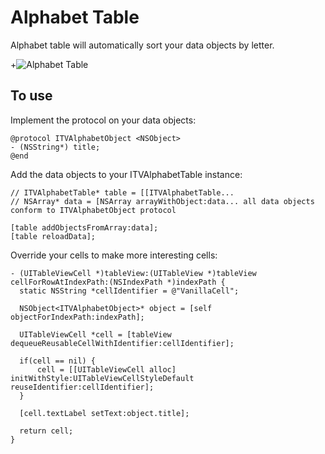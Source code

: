 Alphabet Table
==============

Alphabet table will automatically sort your data objects by letter.

+![Alphabet Table](http://i.imgur.com/3tMWA.png)

To use
-----

Implement the protocol on your data objects:

    @protocol ITVAlphabetObject <NSObject>
    - (NSString*) title;
    @end


Add the data objects to your ITVAlphabetTable instance:

    // ITVAlphabetTable* table = [[ITVAlphabetTable...
    // NSArray* data = [NSArray arrayWithObject:data... all data objects conform to ITVAlphabetObject protocol

    [table addObjectsFromArray:data];
    [table reloadData];


Override your cells to make more interesting cells:

    - (UITableViewCell *)tableView:(UITableView *)tableView cellForRowAtIndexPath:(NSIndexPath *)indexPath {
      static NSString *cellIdentifier = @"VanillaCell";

      NSObject<ITVAlphabetObject>* object = [self objectForIndexPath:indexPath];
   
      UITableViewCell *cell = [tableView dequeueReusableCellWithIdentifier:cellIdentifier];

      if(cell == nil) {
          cell = [[UITableViewCell alloc] initWithStyle:UITableViewCellStyleDefault reuseIdentifier:cellIdentifier];
      }
      
      [cell.textLabel setText:object.title];
      
      return cell;
    }


